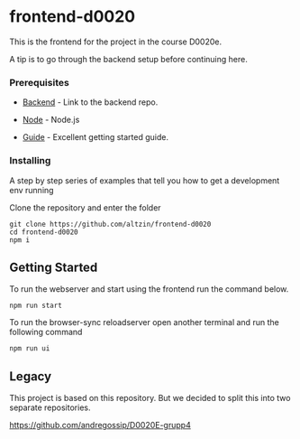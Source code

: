 # frontend-d0020

This is the frontend for the project in the course D0020e.

A tip is to go through the backend setup before continuing here.

### Prerequisites

* [Backend](https://github.com/altzin/backend-d0020e) - Link to the backend repo.

* [Node](https://nodejs.org/en/) - Node.js

* [Guide](https://www.pluralsight.com/guides/getting-started-with-nodejs) - Excellent getting started guide.


### Installing

A step by step series of examples that tell you how to get a development env running

Clone the repository and enter the folder

```
git clone https://github.com/altzin/frontend-d0020
cd frontend-d0020
npm i
```

## Getting Started

To run the webserver and start using the frontend run the command below.
```
npm run start
```
To run the browser-sync reloadserver open another terminal and run the following command
```
npm run ui
```

## Legacy

This project is based on this repository. But we decided to split this into two separate repositories.

https://github.com/andregossip/D0020E-grupp4


